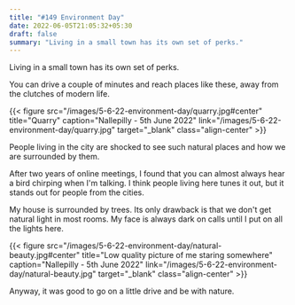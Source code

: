 ```yaml
---
title: "#149 Environment Day"
date: 2022-06-05T21:05:32+05:30
draft: false
summary: "Living in a small town has its own set of perks."
---
```


Living in a small town has its own set of perks.

You can drive a couple of minutes and reach places like these, away from the clutches of modern life.

{{< figure src="/images/5-6-22-environment-day/quarry.jpg#center" title="Quarry" caption="Nallepilly - 5th June 2022" link="/images/5-6-22-environment-day/quarry.jpg" target="_blank" class="align-center" >}}

People living in the city are shocked to see such natural places and how we are surrounded by them.

After two years of online meetings, I found that you can almost always hear a bird chirping when I'm talking. I think people living here tunes it out, but it stands out for people from the cities.

My house is surrounded by trees. Its only drawback is that we don't get natural light in most rooms. My face is always dark on calls until I put on all the lights here.

{{< figure src="/images/5-6-22-environment-day/natural-beauty.jpg#center" title="Low quality picture of me staring somewhere" caption="Nallepilly - 5th June 2022" link="/images/5-6-22-environment-day/natural-beauty.jpg" target="_blank" class="align-center" >}}

Anyway, it was good to go on a little drive and be with nature.
